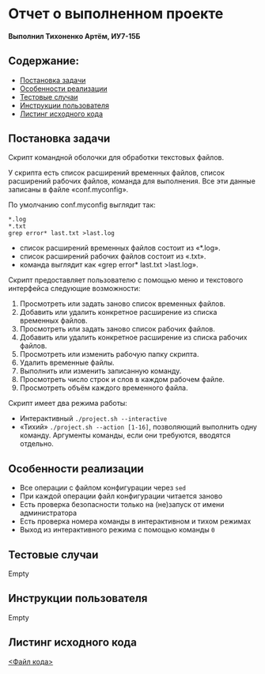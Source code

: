 # Отчет о выполненном проекте

#### Выполнил Тихоненко Артём, ИУ7-15Б

## Содержание:
- [Постановка задачи](#постановка-задачи)
- [Особенности реализации](#особенности-реализации)
- [Тестовые случаи](#тестовые-случаи)
- [Инструкции пользователя](#инструкции-пользователя)
- [Листинг исходного кода](#листинг-исходного-кода)

## Постановка задачи

Скрипт командной оболочки для обработки текстовых файлов.

У скрипта есть список расширений временных файлов, список расширений рабочих файлов, команда для выполнения. Все эти данные записаны в файле «conf.myconfig».

По умолчанию conf.myconfig выглядит так:
```
*.log
*.txt
grep error* last.txt >last.log
```
- список расширений временных файлов состоит из «*.log».
- список расширений рабочих файлов состоит из «.txt».
- команда выглядит как «grep error* last.txt >last.log».


Скрипт предоставляет пользователю с помощью меню и текстового интерфейса следующие возможности:
1. Просмотреть или задать заново список временных файлов.
2. Добавить или удалить конкретное расширение из списка временных файлов.
3. Просмотреть или задать заново список рабочих файлов.
4. Добавить или удалить конкретное расширение из списка рабочих файлов.
5. Просмотреть или изменить рабочую папку скрипта.
6. Удалить временные файлы.
7. Выполнить или изменить записанную команду.
8. Просмотреть число строк и слов в каждом рабочем файле.
9. Просмотреть объём каждого временного файла.

Скрипт имеет два режима работы:
- Интерактивный `./project.sh --interactive`
- «Тихий» `./project.sh --action [1-16]`, позволяющий выполнить одну команду. Аргументы команды, если они требуются, вводятся отдельно.

## Особенности реализации

- Все операции с файлом конфигурации через `sed`
- При каждой операции файл конфигурации читается заново
- Есть проверка безопасности только на (не)запуск от имени администратора
- Есть проверка номера команды в интерактивном и тихом режимах
- Выход из интерактивного режима с помощью команды `0`


## Тестовые случаи

Empty


## Инструкции пользователя

Empty

## Листинг исходного кода


[<Файл кода>](project.sh)
